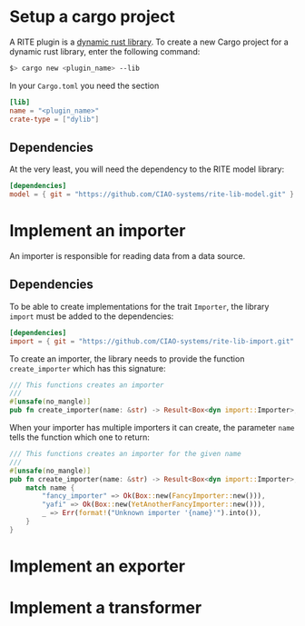 # Setup a cargo project 
A RITE plugin is a [dynamic rust library](https://doc.rust-lang.org/reference/linkage.html#r-link.dylib).
To create a new Cargo project for a dynamic rust library, enter the following command:
```bash
$> cargo new <plugin_name> --lib
```

In your `Cargo.toml` you need the section
```toml
[lib]
name = "<plugin_name>"
crate-type = ["dylib"]
```
## Dependencies
At the very least, you will need the dependency to the RITE model library:
```toml
[dependencies]
model = { git = "https://github.com/CIAO-systems/rite-lib-model.git" }
```

# Implement an importer
An importer is responsible for reading data from a data source. 
## Dependencies
To be able to create implementations for the trait `Importer`, the library `import` must be added to the dependencies:
```toml
[dependencies]
import = { git = "https://github.com/CIAO-systems/rite-lib-import.git" }
```

To create an importer, the library needs to provide the function `create_importer` which has this signature:
```rust
/// This functions creates an importer
///
#[unsafe(no_mangle)]
pub fn create_importer(name: &str) -> Result<Box<dyn import::Importer>, BoxedError>;
```
When your importer has multiple importers it can create, the parameter `name` tells the function which one to return:
```rust
/// This functions creates an importer for the given name
///
#[unsafe(no_mangle)]
pub fn create_importer(name: &str) -> Result<Box<dyn import::Importer>, BoxedError> {
    match name {
        "fancy_importer" => Ok(Box::new(FancyImporter::new())),
        "yafi" => Ok(Box::new(YetAnotherFancyImporter::new())),
        _ => Err(format!("Unknown importer '{name}'").into()),
    }
}
```
# Implement an exporter
# Implement a transformer